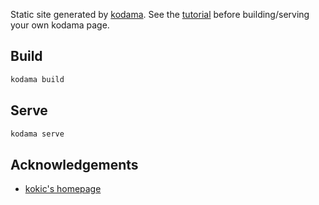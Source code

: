 Static site generated by [kodama](https://github.com/kokic/kodama). See the [tutorial](https://kodama-community.github.io/docs/tutorials/index.html) 
before building/serving your own kodama page.


## Build
``` bash
kodama build
```

## Serve
``` bash
kodama serve
```

## Acknowledgements

- [kokic's homepage](https://github.com/kokic/kokic.github.io)